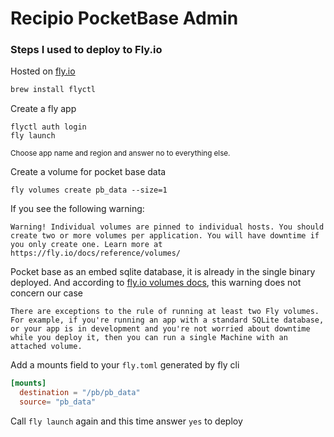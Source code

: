 # Recipio PocketBase Admin

### Steps I used to deploy to Fly.io
Hosted on [fly.io](https://fly.io/)

```sh
brew install flyctl
```

Create a fly app
````
flyctl auth login
fly launch
````
<small>Choose app name and region and answer no to everything else.</small>

Create a volume for pocket base data
```
fly volumes create pb_data --size=1
```

If you see the following warning:
```text
Warning! Individual volumes are pinned to individual hosts. You should create two or more volumes per application. You will have downtime if you only create one. Learn more at https://fly.io/docs/reference/volumes/
```
Pocket base as an embed sqlite database, it is already in the single binary deployed.
And according to [fly.io volumes docs](https://fly.io/docs/reference/volumes/), this warning does not concern our case
```text
There are exceptions to the rule of running at least two Fly volumes. For example, if you're running an app with a standard SQLite database, or your app is in development and you're not worried about downtime while you deploy it, then you can run a single Machine with an attached volume.
```

Add a mounts field to your `fly.toml` generated by fly cli

```toml
[mounts]
  destination = "/pb/pb_data"
  source= "pb_data"
```


Call ```fly launch``` again and this time answer `yes` to deploy